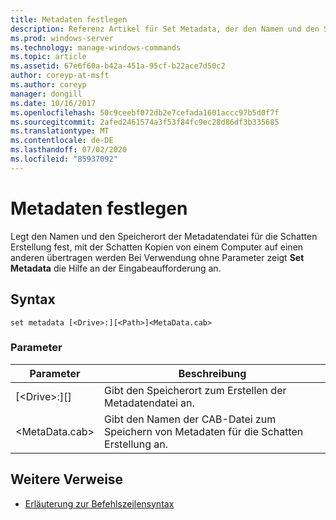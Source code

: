 ```yaml
---
title: Metadaten festlegen
description: Referenz Artikel für Set Metadata, der den Namen und den Speicherort der Metadatendatei für die Schatten Erstellung festlegt, die zum Übertragen von Schatten Kopien von einem Computer auf einen anderen verwendet wird.
ms.prod: windows-server
ms.technology: manage-windows-commands
ms.topic: article
ms.assetid: 67e6f60a-b42a-451a-95cf-b22ace7d50c2
author: coreyp-at-msft
ms.author: coreyp
manager: dongill
ms.date: 10/16/2017
ms.openlocfilehash: 50c9ceebf072db2e7cefada1601accc97b5d0f7f
ms.sourcegitcommit: 2afed2461574a3f53f84fc9ec28d86df3b335685
ms.translationtype: MT
ms.contentlocale: de-DE
ms.lasthandoff: 07/02/2020
ms.locfileid: "85937092"
---
```

# <a name="set-metadata"></a>Metadaten festlegen

Legt den Namen und den Speicherort der Metadatendatei für die Schatten Erstellung fest, mit der Schatten Kopien von einem Computer auf einen anderen übertragen werden Bei Verwendung ohne Parameter zeigt **Set Metadata** die Hilfe an der Eingabeaufforderung an.

## <a name="syntax"></a>Syntax

```
set metadata [<Drive>:][<Path>]<MetaData.cab>
```

### <a name="parameters"></a>Parameter

|Parameter|Beschreibung|
|---------|-----------|
|[\<Drive>:][<Path>]|Gibt den Speicherort zum Erstellen der Metadatendatei an.|
|\<MetaData.cab>|Gibt den Namen der CAB-Datei zum Speichern von Metadaten für die Schatten Erstellung an.|

## <a name="additional-references"></a>Weitere Verweise

- [Erläuterung zur Befehlszeilensyntax](command-line-syntax-key.md)